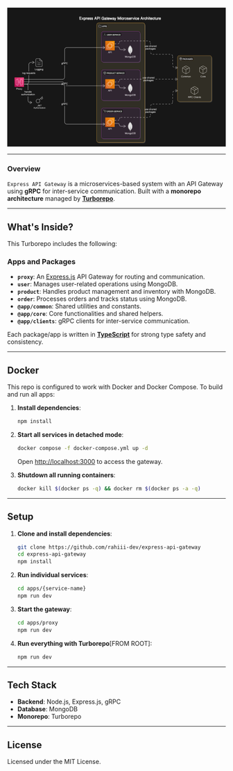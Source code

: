 ![System Architecture](./architecture-design.png)

---

### **Overview**
`Express API Gateway` is a microservices-based system with an API Gateway using **gRPC** for inter-service communication. Built with a **monorepo architecture** managed by [**Turborepo**](https://turbo.build/).

---

## **What's Inside?**

This Turborepo includes the following:

### **Apps and Packages**

- **`proxy`**: An [Express.js](https://expressjs.com/) API Gateway for routing and communication.
- **`user`**: Manages user-related operations using MongoDB.
- **`product`**: Handles product management and inventory with MongoDB.
- **`order`**: Processes orders and tracks status using MongoDB.
- **`@app/common`**: Shared utilities and constants.
- **`@app/core`**: Core functionalities and shared helpers.
- **`@app/clients`**: gRPC clients for inter-service communication.

Each package/app is written in **[TypeScript](https://www.typescriptlang.org/)** for strong type safety and consistency.

---

## **Docker**

This repo is configured to work with Docker and Docker Compose. To build and run all apps:

1. **Install dependencies**:
   ```bash
   npm install
   ```

2. **Start all services in detached mode**:
   ```bash
   docker compose -f docker-compose.yml up -d
   ```

   Open [http://localhost:3000](http://localhost:8080) to access the gateway.

3. **Shutdown all running containers**:
   ```bash
   docker kill $(docker ps -q) && docker rm $(docker ps -a -q)
   ```
---

## **Setup**

1. **Clone and install dependencies**:
   ```bash
   git clone https://github.com/rahiii-dev/express-api-gateway
   cd express-api-gateway
   npm install
   ```

2. **Run individual services**:
   ```bash
   cd apps/{service-name}
   npm run dev
   ```

3. **Start the gateway**:
   ```bash
   cd apps/proxy
   npm run dev
   ```

4. **Run everything with Turborepo**[FROM ROOT]:
   ```bash
   npm run dev
   ```

---

## **Tech Stack**
- **Backend**: Node.js, Express.js, gRPC
- **Database**: MongoDB
- **Monorepo**: Turborepo

---

## **License**
Licensed under the MIT License.
